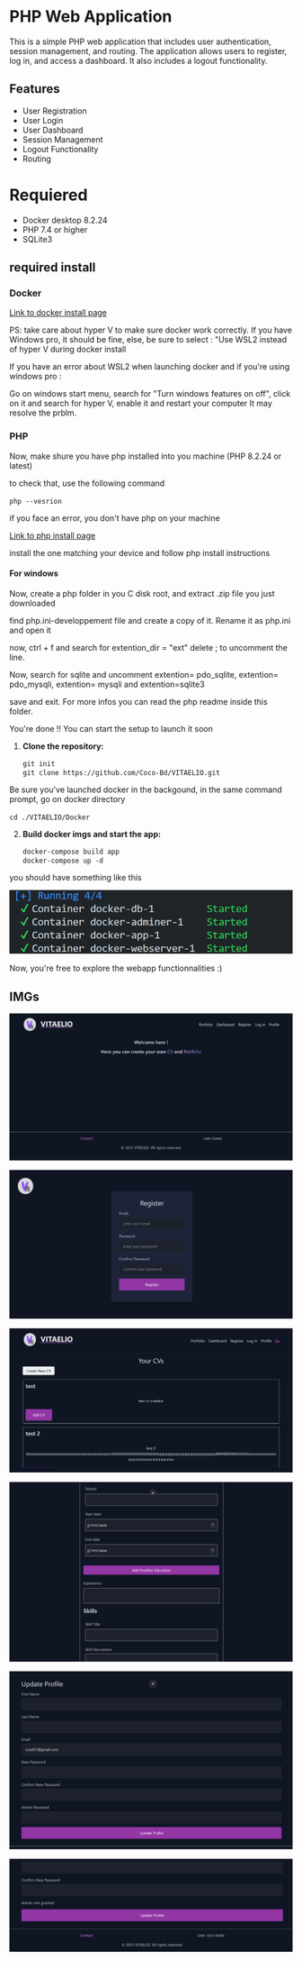 # PHP Web Application

This is a simple PHP web application that includes user authentication, session management, and routing. The application allows users to register, log in, and access a dashboard. It also includes a logout functionality.

## Features

- User Registration
- User Login
- User Dashboard
- Session Management
- Logout Functionality
- Routing

# Requiered

- Docker desktop 8.2.24
- PHP 7.4 or higher
- SQLite3

## required install

### Docker

[Link to docker install page](https://https://www.docker.com/)

PS: take care about hyper V to make sure docker work correctly.
If you have Windows pro, it should be fine, else, be sure to select : "Use WSL2 instead of hyper V during docker install

If you have an error about WSL2 when launching docker and if you're using windows pro :

Go on windows start menu, search for "Turn windows features on off", click on it and search for hyper V, enable it and restart your computer
It may resolve the prblm.

### PHP

Now, make shure you have php installed into you machine (PHP 8.2.24 or latest)

to check that, use the following command

`php --vesrion`

if you face an error, you don't have php on your machine

[Link to php install page](https://windows.php.net/download#php-8.3)

install the one matching your device and follow php install instructions

#### For windows

Now, create a php folder in you C disk root, and extract .zip file you just downloaded

find php.ini-developpement file and create a copy of it.
Rename it as php.ini and open it

now, ctrl + f and search for extention_dir = "ext"
delete ; to uncomment the line.

Now, search for sqlite and uncomment
extention= pdo_sqlite, extention= pdo_mysqli, extention= mysqli and extention=sqlite3

save and exit. For more infos you can read the php readme inside this folder.

You're done !! You can start the setup to launch it soon

1. **Clone the repository:**

   ```
   git init
   git clone https://github.com/Coco-Bd/VITAELIO.git
   ```

Be sure you've launched docker in the backgound, in the same command prompt, go on docker directory

`cd ./VITAELIO/Docker`

2. **Build docker imgs and start the app:**

   ```
   docker-compose build app
   docker-compose up -d
   ```

you should have something like this

![Lauched](/readmeResources/Screenshot%202024-11-01%20175850.png)

Now, you're free to explore the webapp functionnalities :)

## IMGs

![Index](/readmeResources/Screenshot%202024-11-01%20003859.png)

![register](/readmeResources/Screenshot%202024-11-01%20003909.png)

![cv](/readmeResources/Screenshot%202024-11-01%20004051.png)

![cv_update](/readmeResources/Screenshot%202024-11-01%20004119.png)

![profile](/readmeResources/Screenshot%202024-11-01%20004320.png)

![profile with admin + name](/readmeResources/Screenshot%202024-11-01%20004342.png)

```

```
